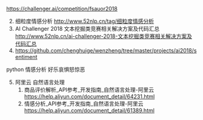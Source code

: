 https://challenger.ai/competition/fsauor2018

2. 细粒度情感分析 http://www.52nlp.cn/tag/细粒度情感分析
3. AI Challenger 2018 文本挖掘类竞赛相关解决方案及代码汇总 http://www.52nlp.cn/ai-challenger-2018-文本挖掘类竞赛相关解决方案及代码汇总
4. https://github.com/chenghuige/wenzheng/tree/master/projects/ai2018/sentiment

python 情感分析 好乐哀惧怒惊恶

5. 阿里云 自然语言处理
    1. 商品评价解析_API参考_开发指南_自然语言处理-阿里云 https://help.aliyun.com/document_detail/64231.html
    2. 情感分析_API参考_开发指南_自然语言处理-阿里云 https://help.aliyun.com/document_detail/61389.html